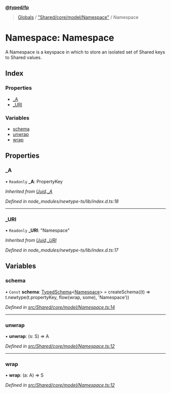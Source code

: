 **[@typed/fp](../README.md)**

> [Globals](../globals.md) / ["Shared/core/model/Namespace"](_shared_core_model_namespace_.md) / Namespace

# Namespace: Namespace

A Namespace is a keyspace in which to store an isolated set of Shared keys to Shared values.

## Index

### Properties

* [\_A](_shared_core_model_namespace_.namespace.md#_a)
* [\_URI](_shared_core_model_namespace_.namespace.md#_uri)

### Variables

* [schema](_shared_core_model_namespace_.namespace.md#schema)
* [unwrap](_shared_core_model_namespace_.namespace.md#unwrap)
* [wrap](_shared_core_model_namespace_.namespace.md#wrap)

## Properties

### \_A

• `Readonly` **\_A**: PropertyKey

*Inherited from [Uuid](_uuid_common_.uuid.md).[_A](_uuid_common_.uuid.md#_a)*

*Defined in node_modules/newtype-ts/lib/index.d.ts:18*

___

### \_URI

• `Readonly` **\_URI**: \"Namespace\"

*Inherited from [Uuid](_uuid_common_.uuid.md).[_URI](_uuid_common_.uuid.md#_uri)*

*Defined in node_modules/newtype-ts/lib/index.d.ts:17*

## Variables

### schema

• `Const` **schema**: [TypedSchema](../interfaces/_io_typedschema_.typedschema.md)\<[Namespace](_shared_core_model_namespace_.namespace.md)> = createSchema((t) => t.newtype(t.propertyKey, flow(wrap, some), 'Namespace'))

*Defined in [src/Shared/core/model/Namespace.ts:14](https://github.com/TylorS/typed-fp/blob/559f273/src/Shared/core/model/Namespace.ts#L14)*

___

### unwrap

•  **unwrap**: (s: S) => A

*Defined in [src/Shared/core/model/Namespace.ts:12](https://github.com/TylorS/typed-fp/blob/559f273/src/Shared/core/model/Namespace.ts#L12)*

___

### wrap

•  **wrap**: (a: A) => S

*Defined in [src/Shared/core/model/Namespace.ts:12](https://github.com/TylorS/typed-fp/blob/559f273/src/Shared/core/model/Namespace.ts#L12)*

